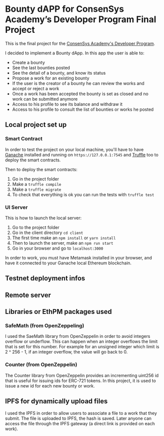 # Bounty dAPP for ConsenSys Academy’s Developer Program Final Project

This is the final project for the [ConsenSys Academy's Developer Program](https://consensys.net/academy/ondemand/).

I decided to implement a Bounty dApp.
In this app the user is able to: 
* Create a bounty
* See the last bounties posted
* See the detail of a bounty, and know its status
* Propose a work for an existing bounty
* If the user is the creator of a bounty he can review the works and accept or reject a work
* Once a work has been accepted the bounty is set as closed and no work can be submitted anymore
* Access to his profile to see its balance and withdraw it
* Access to his profile to consult the list of bounties or works he posted

## Local project set up
### Smart Contract
In order to test the project on your local machine, you'll have to have [Ganache](https://truffleframework.com/ganache) installed and running on `https://127.0.0.1:7545` and [Truffle](https://truffleframework.com/truffle) too to deploy the smart contracts.

Then to deploy the smart contracts:
1. Go in the project folder
2. Make a `truffle compile`
3. Make a `truffle migrate`
4. To check that everything is ok you can run the tests with `truffle test`

### UI Server
This is how to launch the local server:
1. Go to the project folder
2. Go in the client directory `cd client`
3. The first time make an `npm install` or `yarn install`
4. Then to launch the server, make an `npm run start`
5. Go in your browser and go to `localhost:3000`

In order to work, you must have Metamask installed in your browser, and have it connected to your Ganache local Ethereum blockchain.

## Testnet deployment infos

## Remote server

## Libraries or EthPM packages used
### SafeMath (from OpenZeppeling)
I used the SaeMath library from OpenZeppelin in order to avoid integers overflow or underflow.
This can happen when an integer overflows the limit that is set for this number. For example for an unsigned integer which limit is 2 ^ 256 - 1, if an integer overflow, the value will go back to 0.


### Counter (from OpenZeppelin)
The Counter library from OpenZeppelin provides an incrementing uint256 id that is useful 
for issuing ids for ERC-721 tokens.
In this project, it is used to issue a new id for each new bounty or work.


## IPFS for dynamically upload files

I used the IPFS in order to allow users to associate a file to a work that they submit.
The file is uploaded to IPFS, the hash is saved. Later anyone can access the file through the IPFS gateway (a direct link is provided on each work).




